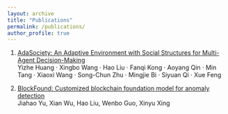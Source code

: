 ```yaml
---
layout: archive
title: "Publications"
permalink: /publications/
author_profile: true
---
```


1. [AdaSociety: An Adaptive Environment with Social Structures for Multi-Agent Decision-Making](https://neurips.cc/virtual/2024/poster/97511)<br/>
   Yizhe Huang · Xingbo Wang · Hao Liu · Fanqi Kong · Aoyang Qin · Min Tang · Xiaoxi Wang · Song-Chun Zhu · Mingjie Bi · Siyuan Qi · Xue Feng

2. [BlockFound: Customized blockchain foundation model for anomaly detection](https://arxiv.org/abs/2410.04039)<br/>
   Jiahao Yu, Xian Wu, Hao Liu, Wenbo Guo, Xinyu Xing
